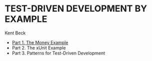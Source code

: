 # TEST-DRIVEN DEVELOPMENT BY EXAMPLE

Kent Beck

- [Part 1. The Money Example](contents/part1_the_money_example/README.md)
- Part 2. The xUnit Example
- Part 3. Patterns for Test-Driven Development
